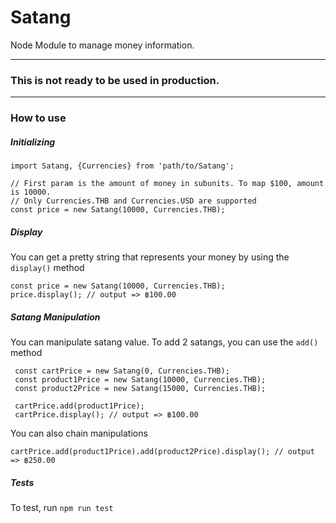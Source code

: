# Satang
Node Module to manage money information.

-------
### This is not ready to be used in production. 
-------

### How to use

##### Initializing
```
import Satang, {Currencies} from 'path/to/Satang';

// First param is the amount of money in subunits. To map $100, amount is 10000.
// Only Currencies.THB and Currencies.USD are supported
const price = new Satang(10000, Currencies.THB); 
```

##### Display

You can get a pretty string that represents your money by using the `display()` method

```
const price = new Satang(10000, Currencies.THB);
price.display(); // output => ฿100.00
```

##### Satang Manipulation

You can manipulate satang value. To add 2 satangs, you can use the `add()` method

```
 const cartPrice = new Satang(0, Currencies.THB);
 const product1Price = new Satang(10000, Currencies.THB);
 const product2Price = new Satang(15000, Currencies.THB);
 
 cartPrice.add(product1Price);
 cartPrice.display(); // output => ฿100.00
```

You can also chain manipulations

```
cartPrice.add(product1Price).add(product2Price).display(); // output => ฿250.00
```

##### Tests
To test, run `npm run test`
